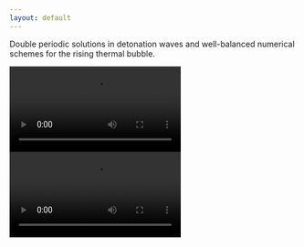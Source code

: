 ```yaml
---
layout: default
---
```


Double periodic solutions in detonation waves and well-balanced numerical schemes for the rising thermal bubble.

<video src="/images/erit.mp4" controls="controls" style="max-width: 350px;">
</video>
<video src="/images/bubble.mp4" controls="controls" style="max-width: 350px;">
</video>
